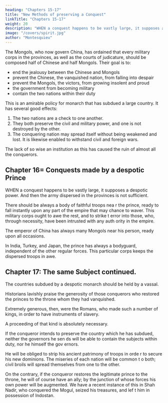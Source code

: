 ```yaml
---
heading: "Chapters 15-17"
title: "New Methods of preserving a Conquest"
linkTitle: "Chapters 15-17"
weight: 20
description: "WHEN a conquest happens to be vastly large, it supposes a despotic power. And then the army dispersed in the provinces is not sufficient"
image: "/covers/spirit.jpg"
author: "Montesquieu"
---
```



The Mongols, who now govern China, has ordained that every military corps in the provinces, as well as the courts of judicature, should be composed half of Chinese and half Mongols. Their goal is to:
- end the jealousy between the Chinese and Mongols
- prevent the Chinese, the vanquished nation, from falling into despair
- prevent the Mongols, the victors, from growing insolent and proud
- the government from becoming military
- contain the two nations within their duty

This is an amirable policy for monarch that has subdued a large country. It has several good effects:

1. The two nations are a check to one another. 
2. They both preserve the civil and military power, and one is not destroyed by the other. 
3. The conquering nation may spread itself without being weakened and lost. It is likewise enabled to withstand civil and foreign wars. 

The lack of so wise an institution as this has caused the ruin of almost all the conquerors.



## Chapter 16= Conquests made by a despotic Prince

WHEN a conquest happens to be vastly large, it supposes a despotic power. And then the army dispersed in the provinces is not sufficient.

There should be always a body of faithful troops nea r the prince, ready to fall instantly upon any part of the empire that may  chance to waver. This military corps ought to awe the rest, and to strike t error into those, who, through necessity, have been intrusted with any auth ority in the empire. 

The emperor of China has always many Mongols near his person, ready upon all occasions. 

In India, Turkey, and Japan, the prince has always a bodyguard, independent of the other regular forces. This particular corps keeps the dispersed troops in awe.



## Chapter 17: The same Subject continued.

The countries subdued by a despotic monarch should be held by a vassal.

Historians lavishly praise the generosity of those conquerors who restored the princes to the throne whom they had vanquished. 

Extremely generous, then, were the Romans, who made such a number of kings, in order to have instruments of slavery.

A proceeding of that kind is absolutely necessary. 

If the conqueror intends to preserve the country which he has subdued, neither the governors he sen ds will be able to contain the subjects within duty, nor he himself the gov ernors. 


He will be obliged to strip his ancient patrimony of troops in orde r to secure his new dominions. The miseries of each nation will be common t o both; civil broils will spread themselves from one to the other. 

On the contrary, if the conqueror restores the legitimate prince to the throne, he  will of course have an ally; by the junction of whose forces his own power will be augmented. We have a recent instance of this in Shah Nadir, who conquered the Mogul, seized his treasures, and lef t him in possession of Indostan.
